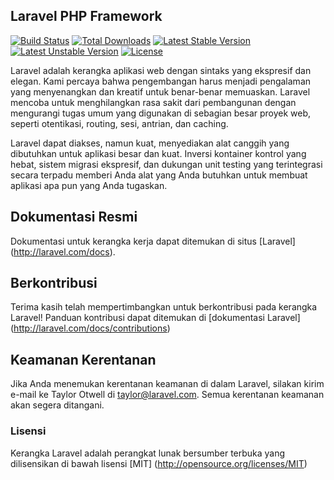 ## Laravel PHP Framework

[![Build Status](https://travis-ci.org/laravel/framework.svg)](https://travis-ci.org/laravel/framework)
[![Total Downloads](https://poser.pugx.org/laravel/framework/d/total.svg)](https://packagist.org/packages/laravel/framework)
[![Latest Stable Version](https://poser.pugx.org/laravel/framework/v/stable.svg)](https://packagist.org/packages/laravel/framework)
[![Latest Unstable Version](https://poser.pugx.org/laravel/framework/v/unstable.svg)](https://packagist.org/packages/laravel/framework)
[![License](https://poser.pugx.org/laravel/framework/license.svg)](https://packagist.org/packages/laravel/framework)

Laravel adalah kerangka aplikasi web dengan sintaks yang ekspresif dan elegan. Kami percaya bahwa pengembangan harus menjadi pengalaman yang menyenangkan dan kreatif untuk benar-benar memuaskan. Laravel mencoba untuk menghilangkan rasa sakit dari pembangunan dengan mengurangi tugas umum yang digunakan di sebagian besar proyek web, seperti otentikasi, routing, sesi, antrian, dan caching.

Laravel dapat diakses, namun kuat, menyediakan alat canggih yang dibutuhkan untuk aplikasi besar dan kuat. Inversi kontainer kontrol yang hebat, sistem migrasi ekspresif, dan dukungan unit testing yang terintegrasi secara terpadu memberi Anda alat yang Anda butuhkan untuk membuat aplikasi apa pun yang Anda tugaskan.

## Dokumentasi Resmi

Dokumentasi untuk kerangka kerja dapat ditemukan di situs [Laravel] (http://laravel.com/docs).

## Berkontribusi

Terima kasih telah mempertimbangkan untuk berkontribusi pada kerangka Laravel! Panduan kontribusi dapat ditemukan di [dokumentasi Laravel] (http://laravel.com/docs/contributions)


## Keamanan Kerentanan

Jika Anda menemukan kerentanan keamanan di dalam Laravel, silakan kirim e-mail ke Taylor Otwell di taylor@laravel.com. Semua kerentanan keamanan akan segera ditangani.

### Lisensi

Kerangka Laravel adalah perangkat lunak bersumber terbuka yang dilisensikan di bawah lisensi [MIT] (http://opensource.org/licenses/MIT)
